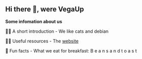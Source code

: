 ## Hi there 👋, were VegaUp

**Some infomation about us**

🙋‍♀️ A short introduction - We like cats and debian

<!--🌈 Contribution guidelines - how can the community get involved? -->
👩‍💻 Useful resources - The [website](https://vegaup.github.io/website)

🍿 Fun facts - What we eat for breakfast:  B e a n s  a n d  t o a s t
